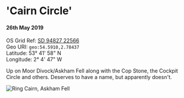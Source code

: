 # 'Cairn Circle'
#### 26th May 2019  
OS Grid Ref: [SD 94827 22566](https://osmaps.ordnancesurvey.co.uk/54.59103,-2.78437,18/pin)  
Geo URI: `geo:54.5910,2.78437`  
Latitude: 53° 41' 58" N  
Longitude: 2° 4' 47" W

Up on Moor Divock/Askham Fell along with the Cop Stone, the Cockpit Circle and others. Deserves to have a name, but apparently doesn't.

![Ring Cairn, Askham Fell](askham_fell_mini_circle.png)   
